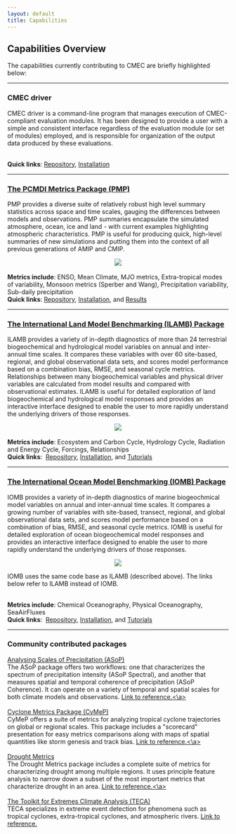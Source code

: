 ```yaml
---
layout: default
title: Capabilities
---
```


## Capabilities Overview

The capabilities currently contributing to CMEC are briefly highlighted below:

******
<!-- CMEC driver -->
<div class="span4 box">
<h3>
CMEC driver
</h3>
<p>
CMEC driver is a command-line program that manages execution of CMEC-compliant evaluation modules.  It has been designed to provide a user with a simple and consistent interface regardless of the evaluation module (or set of modules) employed, and is responsible for organization of the output data produced by these evaluations.
</p>
<br>
<strong>Quick links</strong>:
<a href="https://github.com/cmecmetrics/cmec-driver">Repository</a>, 
<a href="https://github.com/cmecmetrics/cmec-driver#installation">Installation</a>
</div>

******

<!-- PMP -->
<div class="span4 box">
<h3>
<a class="reference internal" href="pmp.html">The PCMDI Metrics Package (PMP)</a>
</h3>
<p>
PMP provides a diverse suite of relatively robust high level summary statistics
across space and time scales, gauging the differences between models and observations.
PMP summaries encapsulate the simulated atmosphere, ocean, ice and land - with
current examples highlighting atmospheric characteristics. PMP is useful for
producing quick, high-level summaries of new simulations and putting them into
the context of all previous generations of AMIP and CMIP.
</p>
<center>
<a border="0" href="pmp.html"><img src="{{site.baseurl}}/assets/images/pmp_cover_side_sm.png"></a>
</center>
<br>
<strong>Metrics include</strong>:
ENSO, Mean Climate, MJO metrics, Extra-tropical modes of variability, Monsoon metrics (Sperber and Wang), Precipitation variability, Sub-daily precipitation
<br>
<strong>Quick links</strong>:
<a href="https://github.com/PCMDI/pcmdi_metrics">Repository</a>, 
<a href="https://pcmdi.github.io/pcmdi_metrics/install.html">Installation</a>, and
<a href="results/physical.html">Results</a>
</div>

******

<!-- ILAMB -->
<a name="ILAMB"></a>
<div class="span4 box">
<h3>
<a class="reference internal" href="ilamb.html">The International Land
Model Benchmarking (ILAMB) Package</a>
</h3>
<p>
ILAMB provides a variety of in-depth diagnostics of more than 24
terrestrial biogeochemical and hydrological model variables on annual
and inter-annual time scales. It compares these variables with over
60 site-based, regional, and global observational data sets, and
scores model performance based on a combination bias, RMSE, and seasonal
cycle metrics. Relationships between many biogeochemical variables
and physical driver variables are calculated from model results and
compared with observational estimates. ILAMB is useful for detailed
exploration of land biogeochemical and hydrological model responses and
provides an interactive interface designed to enable the user to more
rapidly understand the underlying drivers of those responses.
</p>
<center>
<a border="0" href="ilamb.html"><img src="{{site.baseurl}}/assets/images/ilamb_biomass_sm.png"></a>
</center>
<br>
<strong>Metrics include</strong>: Ecosystem and Carbon Cycle, Hydrology Cycle, Radiation and Energy Cycle, Forcings, Relationships
<br>
<strong>Quick links</strong>:&nbsp;
<a href="https://github.com/rubisco-sfa/ILAMB">Repository</a>,
<a href="https://www.ilamb.org/doc/install.html">Installation</a>, and
<a href="https://www.ilamb.org/doc/tutorial.html">Tutorials</a>
</div>

******

<!-- IOMB -->
<a name="IOMB"></a>
<div class="span4 box">
<h3>
<a class="reference internal" href="iomb.html">The International Ocean Model
Benchmarking (IOMB) Package</a>
</h3>
<p>
IOMB provides a variety of in-depth diagnostics of marine biogeochmical
model variables on annual and inter-annual time scales. It compares a
growing number of variables with site-based, transect, regional, and
global observational data sets, and scores model performance based on a
combination of bias, RMSE, and seasonal cycle metrics. IOMB is useful
for detailed exploration of ocean biogeochemical model responses and
provides an interactive interface designed to enable the user to more
rapidly understand the underlying drivers of those responses.
</p>
<center>
<a border="0" href="iomb.html"><img src="{{site.baseurl}}/assets/images/iomb_temperature_sm.png"></a>
</center>
<p>IOMB uses the same code base as ILAMB (described above). The links below
refer to ILAMB instead of IOMB.</p>
<br>
<strong>Metrics include</strong>: Chemical Oceanography, Physical Oceanography, SeaAirFluxes
<br>
<strong>Quick links</strong>:&nbsp;
<a href="https://github.com/rubisco-sfa/ILAMB">Repository</a>,
<a href="https://www.ilamb.org/doc/install.html">Installation</a>, and
<a href="https://www.ilamb.org/doc/tutorial.html">Tutorials</a>
</div>

******

<!-- Community -->
<div class="span4 box">
<h3>
Community contributed packages
</h3>
<a href="https://github.com/nick-klingaman/ASoP">Analysing Scales of Precipitation (ASoP)</a>
<br>The ASoP package offers two workflows: one that characterizes the spectrum of precipitation intensity (ASoP Spectral), and another that measures spatial and temporal coherence of precipitation (ASoP Coherence). It can operate on a variety of temporal and spatial scales for both climate models and observations. <a href="https://gmd.copernicus.org/articles/10/57/2017/">Link to reference.<\a>
<br><br>
<a href="https://github.com/zarzycki/cymep">Cyclone Metrics Package (CyMeP)</a>
<br>CyMeP offers a suite of metrics for analyzing tropical cyclone trajectories on global or regional scales. This package includes a "scorecard" presentation for easy metrics comparisons along with maps of spatial quantities like storm genesis and track bias. <a href="https://doi.org/10.1175/JAMC-D-20-0149.1">Link to reference.<\a>
<br><br>
<a href="https://github.com/cmecmetrics/Drought_Metrics">Drought Metrics</a>
<br>The Drought Metrics package includes a complete suite of metrics for characterizing drought among multiple regions. It uses principle feature analysis to narrow down a subset of the most important metrics that characterize drought in an area. <a href="https://doi.org/10.1175/JHM-D-20-0314.1">Link to reference.<\a>
<br><br>
<a href="https://github.com/LBL-EESA/TECA">The Toolkit for Extremes Climate Analysis (TECA)</a>
<br>TECA specializes in extreme event detection for phenomena such as tropical cyclones, extra-tropical cyclones, and atmospheric rivers. <a href="https://doi.org/10.1016/j.procs.2012.04.093">Link to reference.</a>


